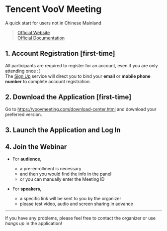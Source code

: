 # Tencent VooV Meeting  
A quick start for users not in Chinese Mainland
> [Official Website](https://voovmeeting.com/download-center.html)  
> [Official Documentation](https://intl.cloud.tencent.com/document/product/1054/35553)

## 1. Account Registration [first-time]
All participants are required to register for an account, even if you are only attending once :(  
The [Sign Up](https://voovmeeting.com/container.html?src=%2Fmobile%2FfillInRegionAndBirth.html) service will direct you to bind your **email** or **mobile phone number** to complete account registration.


## 2. Download the Application [first-time]
Go to https://voovmeeting.com/download-center.html and download your preferred version.


## 3.  Launch the Application and Log In


## 4.  Join the Webinar
- For **audience**,
  - a pre-enrollment is necessary
  - and then you would find the info in the panel
  - or you can manually enter the Meeting ID

- For **speakers**, 
  - a specific link will be sent to you by the organizer
  - please test video, audio and screen sharing in advance

---
If you have any problems, please feel free to contact the organizer or use *hangs up* in the application!  
